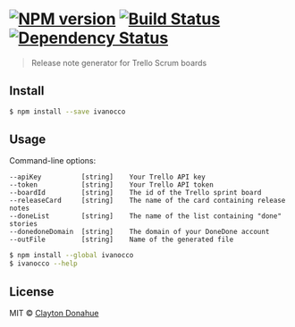 #  [![NPM version][npm-image]][npm-url] [![Build Status][travis-image]][travis-url] [![Dependency Status][daviddm-image]][daviddm-url]

> Release note generator for Trello Scrum boards


## Install

```sh
$ npm install --save ivanocco
```


## Usage

Command-line options:

```
--apiKey          [string]    Your Trello API key
--token           [string]    Your Trello API token
--boardId         [string]    The id of the Trello sprint board
--releaseCard     [string]    The name of the card containing release notes
--doneList        [string]    The name of the list containing "done" stories
--donedoneDomain  [string]    The domain of your DoneDone account
--outFile         [string]    Name of the generated file
```


```sh
$ npm install --global ivanocco
$ ivanocco --help
```


## License

MIT © [Clayton Donahue](www.ivantagehealth.com)


[npm-image]: https://badge.fury.io/js/ivanocco.svg
[npm-url]: https://npmjs.org/package/ivanocco
[travis-image]: https://travis-ci.org/cdonahue/ivanocco.svg?branch=master
[travis-url]: https://travis-ci.org/cdonahue/ivanocco
[daviddm-image]: https://david-dm.org/cdonahue/ivanocco.svg?theme=shields.io
[daviddm-url]: https://david-dm.org/cdonahue/ivanocco
